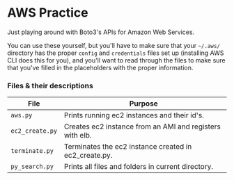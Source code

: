 # AWS Practice

Just playing around with Boto3's APIs for Amazon Web Services.

You can use these yourself, but you'll have to make sure that your `~/.aws/` directory has the proper `config` and `credentials` files set up (installing AWS CLI does this for you), and you'll want to read through the files to make sure that you've filled in the placeholders with the proper information.

### Files & their descriptions
| File            | Purpose                                                  |
| --------------- | -------------------------------------------------------- |
| `aws.py`        | Prints running ec2 instances and their id's.             |
| `ec2_create.py` | Creates ec2 instance from an AMI and registers with elb. |
| `terminate.py`  | Terminates the ec2 instance created in ec2_create.py.    |
| `py_search.py`  | Prints all files and folders in current directory.       |
